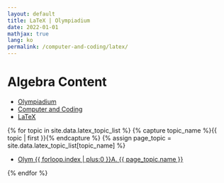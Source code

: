 ```yaml
---
layout: default
title: LaTeX | Olympiadium
date: 2022-01-01
mathjax: true
lang: ko
permalink: /computer-and-coding/latex/
---
```

<h1>Algebra Content</h1>
<ul class="breadcrumb">
	<li><a href="{{ site.homeurl }}">Olympiadium</a></li> 
	<li><a href="{{ site.homeurl }}computer-and-coding/">Computer and Coding</a></li> 
	<li><a href="{{ site.homeurl }}computer-and-coding/latex/">LaTeX</a></li>
</ul>
{% for topic in site.data.latex_topic_list %}
{% capture topic_name %}{{ topic | first }}{% endcapture %}
{% assign page_topic = site.data.latex_topic_list[topic_name] %}
  <ul class="actions fit big">
  <li><a href="{{ site.baseurl }}{{ page.permalink}}olym-{{ forloop.index | plus:0 }}a" class="button fit big">Olym {{ forloop.index | plus:0 }}A. {{ page_topic.name }}</a></li>
  </ul>
{% endfor %}
